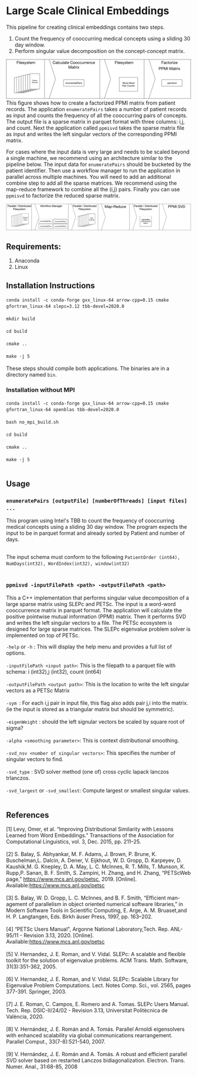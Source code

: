 # Large Scale Clinical Embeddings
This pipeline for creating clinical embeddings contains two steps. 
1. Count the frequency of cooccurring medical concepts using a sliding 30 day window. 
2. Perform singular value decomposition on the concept-concept matrix.

![NormalWorkflow](https://raw.githubusercontent.com/rusheniii/LargeScaleClinicalEmbedding/master/NormalWorkflow.svg)
This figure shows how to create a factorized PPMI matrix from patient records. The application `enumeratePairs` takes a number of patient records as input and counts the frequency of all the cooccurring pairs of concepts. The output file is a sparse matrix in parquet format with three columns: i,j, and count. Next the application called `ppmisvd` takes the sparse matrix file as input and writes the left singular vectors of the corresponding PPMI matrix.

For cases where the input data is very large and needs to be scaled beyond a single machine, we recommend using an architecture similar to the pipeline below. The input data for `enumeratePairs` should be bucketed by the patient identifier. Then use a workflow manager to run the application in parallel across multiple machines. You will need to add an additional combine step to add all the sparse matrices. We recommend using the map-reduce framework to combine all the (i,j) pairs. Finally you can use `ppmisvd` to factorize the reduced sparse matrix. 

![PipelineArchitecture](https://raw.githubusercontent.com/rusheniii/LargeScaleClinicalEmbedding/master/CodeEmbeddingArchitecture.svg)

## Requirements:
1. Anaconda
2. Linux

## Installation Instructions
`conda install -c conda-forge gxx_linux-64 arrow-cpp=0.15 cmake gfortran_linux-64 slepc=3.12 tbb-devel=2020.0` <br/><br/>
`mkdir build` <br/><br/>
`cd build` <br/><br/>
`cmake ..` <br/><br/>
`make -j 5` <br/><br/>
These steps should compile both applications. The binaries are in a directory named `bin`.

### Installation without MPI
`conda install -c conda-forge gxx_linux-64 arrow-cpp=0.15 cmake gfortran_linux-64 openblas tbb-devel=2020.0` <br/><br/>
`bash no_mpi_build.sh` <br/><br/>
`cd build` <br/><br/>
`cmake ..` <br/><br/>
`make -j 5` <br/><br/>
## Usage
### `enumeratePairs [outputFile] [numberOfThreads] [input files] ...`
This program using Intel's TBB to count the frequency of cooccurring medical concepts using a sliding 30 day window. 
The program expects the input to be in parquet format and already sorted by Patient and number of days. <br/><br/>

The input schema must conform to the following
`PatientOrder (int64), NumDays(int32), WordIndex(int32), window(int32)` <br/><br/>
### `ppmisvd -inputFilePath <path> -outputFilePath <path>`

This a C++ implementation that performs singular value decomposition of a large sparse matrix using SLEPc and PETSc. 
The input is a word-word cooccurrence matrix in parquet format. The application will calculate the positive pointwise mutual information (PPMI) matrix. 
Then it performs SVD and writes the left singular vectors to a file. The PETSc ecosystem is designed for large sparse matrices. 
The SLEPc eigenvalue problem solver is implemented on top of PETSc. 

`-help` or `-h` : This will display the help menu and provides a full list of options. <br/><br/>
`-inputFilePath <input path>`: This is the filepath to a parquet file with schema: i (int32),j (int32), count (int64) <br/><br/>
`-outputFilePath <output path>`: This is the location to write the left singular vectors as a PETSc Matrix <br/><br/>
`-sym `: For each i,j pair in input file, this flag also adds pair j,i into the matrix. (ie the input is stored as a triangular matrix but should be symmetric).<br/><br/>
`-eigenWeight` : should the left signular vectors be scaled by square root of sigma? <br/><br/>
`-alpha <smoothing parameter>`: This is context distributional smoothing. <br/><br/>
`-svd_nsv <number of singular vectors>`: This specifies the number of singular vectors to find. <br/><br/>
`-svd_type` : SVD solver method (one of) cross cyclic lapack lanczos trlanczos.  <br/><br/>
`-svd_largest` or `-svd_smallest`:  Compute largest or smallest singular values. <br/><br/>

## References
[1] Levy, Omer, et al. “Improving Distributional Similarity with Lessons Learned from Word Embeddings.” Transactions of the Association for Computational Linguistics, vol. 3, Dec. 2015, pp. 211–25.<br/><br/>
[2]  S. Balay, S. Abhyankar, M. F. Adams, J. Brown, P. Brune, K. Buschelman,L. Dalcin, A. Dener, V. Eijkhout, W. D. Gropp, D. Karpeyev, D. Kaushik,M. G. Knepley, D. A. May, L. C. McInnes, R. T. Mills, T. Munson, K. Rupp,P.  Sanan,  B.  F.  Smith,  S.  Zampini,  H.  Zhang,  and  H.  Zhang,  “PETScWeb   page,”   https://www.mcs.anl.gov/petsc,   2019.   [Online].   Available:https://www.mcs.anl.gov/petsc <br/><br/>
[3] S. Balay,  W. D. Gropp,  L. C. McInnes,  and B. F. Smith,  “Efficient man-agement of parallelism in object oriented numerical software libraries,”  in Modern  Software  Tools  in  Scientific  Computing,  E.  Arge,  A.  M.  Bruaset,and H. P. Langtangen, Eds.    Birkh ̈auser Press, 1997, pp. 163–202. <br/><br/>
[4] “PETSc Users Manual", Argonne National Laboratory,Tech.   Rep.   ANL-95/11   -   Revision   3.13,    2020.   [Online].   Available:https://www.mcs.anl.gov/petsc <br/><br/>
[5] V. Hernandez, J. E. Roman, and V. Vidal. SLEPc: A scalable and flexible toolkit for the solution of eigenvalue problems. ACM Trans. Math. Software, 31(3):351-362, 2005. <br/><br/>
[6]  V. Hernandez, J. E. Roman, and V. Vidal. SLEPc: Scalable Library for Eigenvalue Problem Computations. Lect. Notes Comp. Sci., vol. 2565, pages 377-391. Springer, 2003. <br/><br/>
[7] J. E. Roman, C. Campos, E. Romero and A. Tomas. SLEPc Users Manual. Tech. Rep. DSIC-II/24/02 - Revision 3.13, Universitat Politècnica de València, 2020. <br/><br/>
[8] V. Hernández, J. E. Román and A. Tomás. Parallel Arnoldi eigensolvers with enhanced scalability via global communications rearrangement. Parallel Comput., 33(7-8):521-540, 2007. <br/><br/>
[9] V. Hernández, J. E. Román and A. Tomás. A robust and efficient parallel SVD solver based on restarted Lanczos bidiagonalization. Electron. Trans. Numer. Anal., 31:68-85, 2008 <br/><br/>
